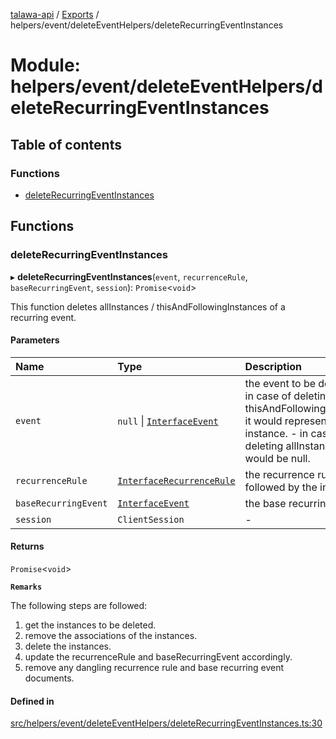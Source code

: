 [talawa-api](../README.md) / [Exports](../modules.md) / helpers/event/deleteEventHelpers/deleteRecurringEventInstances

# Module: helpers/event/deleteEventHelpers/deleteRecurringEventInstances

## Table of contents

### Functions

- [deleteRecurringEventInstances](helpers_event_deleteEventHelpers_deleteRecurringEventInstances.md#deleterecurringeventinstances)

## Functions

### deleteRecurringEventInstances

▸ **deleteRecurringEventInstances**(`event`, `recurrenceRule`, `baseRecurringEvent`, `session`): `Promise`\<`void`\>

This function deletes allInstances / thisAndFollowingInstances of a recurring event.

#### Parameters

| Name | Type | Description |
| :------ | :------ | :------ |
| `event` | ``null`` \| [`InterfaceEvent`](../interfaces/models_Event.InterfaceEvent.md) | the event to be deleted: - in case of deleting thisAndFollowingInstances, it would represent this instance. - in case of deleting allInstances, it would be null. |
| `recurrenceRule` | [`InterfaceRecurrenceRule`](../interfaces/models_RecurrenceRule.InterfaceRecurrenceRule.md) | the recurrence rule followed by the instances. |
| `baseRecurringEvent` | [`InterfaceEvent`](../interfaces/models_Event.InterfaceEvent.md) | the base recurring event. |
| `session` | `ClientSession` | - |

#### Returns

`Promise`\<`void`\>

**`Remarks`**

The following steps are followed:
1. get the instances to be deleted.
2. remove the associations of the instances.
3. delete the instances.
4. update the recurrenceRule and baseRecurringEvent accordingly.
5. remove any dangling recurrence rule and base recurring event documents.

#### Defined in

[src/helpers/event/deleteEventHelpers/deleteRecurringEventInstances.ts:30](https://github.com/PalisadoesFoundation/talawa-api/blob/9fa6a1c/src/helpers/event/deleteEventHelpers/deleteRecurringEventInstances.ts#L30)
